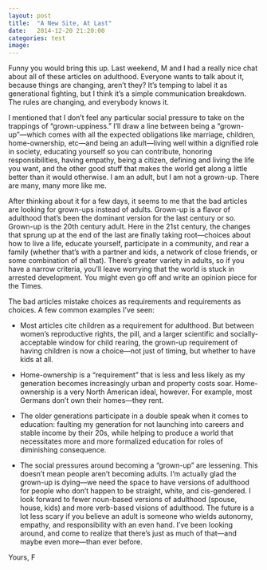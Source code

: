 ```yaml
---
layout: post
title:  "A New Site, At Last"
date:   2014-12-20 21:20:00
categories: test
image:
---
```


Funny you would bring this up. Last weekend, M and I had a really nice chat about all of these articles on adulthood. Everyone wants to talk about it, because things are changing, aren’t they? It’s temping to label it as generational fighting, but I think it’s a simple communication breakdown. The rules are changing, and everybody knows it.

I mentioned that I don’t feel any particular social pressure to take on the trappings of “grown-uppiness.” I’ll draw a line between being a “grown-up”—which comes with all the expected obligations like marriage, children, home-ownership, etc—and being an adult—living well within a dignified role in society, educating yourself so you can contribute, honoring responsibilities, having empathy, being a citizen, defining and living the life you want, and the other good stuff that makes the world get along a little better than it would otherwise. I am an adult, but I am not a grown-up. There are many, many more like me.

After thinking about it for a few days, it seems to me that the bad articles are looking for grown-ups instead of adults. Grown-up is a flavor of adulthood that’s been the dominant version for the last century or so. Grown-up is the 20th century adult. Here in the 21st century, the changes that sprung up at the end of the last are finally taking root—choices about how to live a life, educate yourself, participate in a community, and rear a family (whether that’s with a partner and kids, a network of close friends, or some combination of all that). There’s greater variety in adults, so if you have a narrow criteria, you’ll leave worrying that the world is stuck in arrested development. You might even go off and write an opinion piece for the Times.

The bad articles mistake choices as requirements and requirements as choices. A few common examples I’ve seen:

- Most articles cite children as a requirement for adulthood. But between women’s reproductive rights, the pill, and a larger scientific and socially-acceptable window for child rearing, the grown-up requirement of having children is now a choice—not just of timing, but whether to have kids at all.

- Home-ownership is a “requirement” that is less and less likely as my generation becomes increasingly urban and property costs soar. Home-ownership is a very North American ideal, however. For example, most Germans don’t own their homes—they rent.
- The older generations participate in a double speak when it comes to education: faulting my generation for not launching into careers and stable income by their 20s, while helping to produce a world that necessitates more and more formalized education for roles of diminishing consequence.

- The social pressures around becoming a “grown-up” are lessening. This doesn’t mean people aren’t becoming adults. I’m actually glad the grown-up is dying—we need the space to have versions of adulthood for people who don’t happen to be straight, white, and cis-gendered. I look forward to fewer noun-based versions of adulthood (spouse, house, kids) and more verb-based visions of adulthood. The future is a lot less scary if you believe an adult is someone who wields autonomy, empathy, and responsibility with an even hand. I’ve been looking around, and come to realize that there’s just as much of that—and maybe even more—than ever before.

Yours,
F
